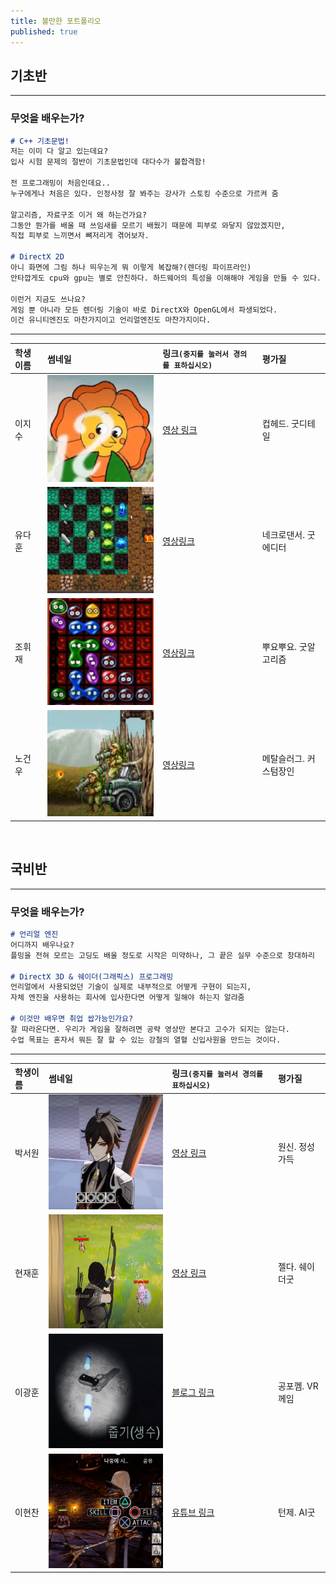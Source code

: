 ```yaml
---
title: 볼만한 포트폴리오
published: true
---
```


## 기초반
---
### 무엇을 배우는가?
```markdown
# C++ 기초문법!
저는 이미 다 알고 있는데요?
입사 시험 문제의 절반이 기초문법인데 대다수가 불합격함!

전 프로그래밍이 처음인데요..
누구에게나 처음은 있다. 인정사정 잘 봐주는 강사가 스토킹 수준으로 가르켜 줌

알고리즘, 자료구조 이거 왜 하는건가요?
그동안 뭔가를 배울 때 쓰임새를 모르기 배웠기 때문에 피부로 와닿지 않았겠지만,
직접 피부로 느끼면서 뼈저리게 겪어보자.

# DirectX 2D
아니 화면에 그림 하나 띄우는게 뭐 이렇게 복잡해?(렌더링 파이프라인)
안타깝게도 cpu와 gpu는 별로 안친하다. 하드웨어의 특성을 이해해야 게임을 만들 수 있다.

이런거 지금도 쓰나요?
게임 뿐 아니라 모든 렌더링 기술이 바로 DirectX와 OpenGL에서 파생되었다.
이건 유니티엔진도 마찬가지이고 언리얼엔진도 마찬가지이다.
```

***

|학생이름|썸네일|링크`(중지를 눌러서 경의를 표하십시오)`|평가질|
|:---|:---|:---|:---|
|이지수|![Images/Portfolio/Cuphead.png](Images/Portfolio/Cuphead.png)|[영상 링크](https://cafe.naver.com/sgagamedev/1413)|컵헤드. 굿디테일|
|유다훈|![Images/Portfolio/NecroDancer.png](Images/Portfolio/NecroDancer.png)|[영상링크](https://cafe.naver.com/sgagamedev/929)|네크로댄서. 굿에디터|
|조휘재|![Images/Portfolio/PuyoPuyo.png](Images/Portfolio/PuyoPuyo.png)|[영상링크](https://cafe.naver.com/sgagamedev/2628)|뿌요뿌요. 굿알고리즘|
|노건우|![Images/Portfolio/MetalSlug.png](Images/Portfolio/MetalSlug.png)|[영상링크](https://cafe.naver.com/sgagamedev/1597)|메탈슬러그. 커스텀장인|

<br>

## 국비반
---
### 무엇을 배우는가?
```markdown
# 언리얼 엔진
어디까지 배우나요?
플밍을 전혀 모르는 고딩도 배울 정도로 시작은 미약하나, 그 끝은 실무 수준으로 창대하리

# DirectX 3D & 쉐이더(그래픽스) 프로그래밍
언리얼에서 사용되었던 기술이 실제로 내부적으로 어떻게 구현이 되는지,
자체 엔진을 사용하는 회사에 입사한다면 어떻게 일해야 하는지 알랴줌

# 이것만 배우면 취업 쌉가능인가요?
잘 따라온다면. 우리가 게임을 잘하려면 공략 영상만 본다고 고수가 되지는 않는다.
수업 목표는 혼자서 뭐든 잘 할 수 있는 강철의 열혈 신입사원을 만드는 것이다.
```
---

|학생이름|썸네일|링크`(중지를 눌러서 경의를 표하십시오)`|평가질|
|:---|:---|:---|:---|
|박서원|![Images/Portfolio/OneShin.png](Images/Portfolio/OneShin.png)|[영상 링크](https://cafe.naver.com/sgagamedev/4737)|원신. 정성가득|
|현재훈|![Images/Portfolio/Zelda.png](Images/Portfolio/Zelda.png)|[영상 링크](https://cafe.naver.com/sgagamedev/4297)|젤다. 쉐이더굿|
|이광훈|![Images/Portfolio/Horror.png](Images/Portfolio/Horror.png)|[블로그 링크](https://blog.naver.com/aleff123/222531207205)|공포껨. VR께임|
|이현찬|![Images/Portfolio/Paragon.png](Images/Portfolio/Paragon.png)|[유튜브 링크](https://www.youtube.com/watch?v=jzMu2XIu-t8)|턴제. AI굿|
